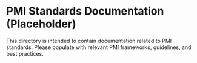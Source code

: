 # PMI Standards Documentation (Placeholder)

This directory is intended to contain documentation related to PMI standards. Please populate with relevant PMI frameworks, guidelines, and best practices.
